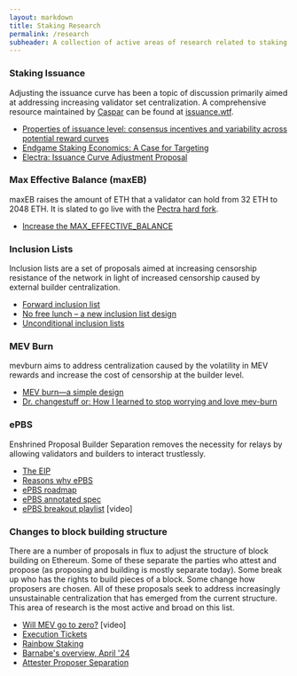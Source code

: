 ```yaml
---
layout: markdown
title: Staking Research
permalink: /research
subheader: A collection of active areas of research related to staking
---
```




### Staking Issuance
Adjusting the issuance curve has been a topic of discussion primarily aimed at addressing increasing validator set centralization. A comprehensive resource maintained by [Caspar](https://hackmd.io/@ttsao/epbs-faq0) can be found at [issuance.wtf](https://issuance.wtf/).
- [Properties of issuance level: consensus incentives and variability across potential reward curves
](https://ethresear.ch/t/properties-of-issuance-level-consensus-incentives-and-variability-across-potential-reward-curves/18448#h-55-potential-candidate-for-a-new-reward-curve-23)
- [Endgame Staking Economics: A Case for Targeting](https://ethresear.ch/t/endgame-staking-economics-a-case-for-targeting/18751)
- [Electra: Issuance Curve Adjustment Proposal](https://ethereum-magicians.org/t/electra-issuance-curve-adjustment-proposal/18825)

### Max Effective Balance (maxEB)
maxEB raises the amount of ETH that a validator can hold from 32 ETH to 2048 ETH. It is slated to go live with the [Pectra hard fork](https://eips.ethereum.org/EIPS/eip-7600).
- [Increase the MAX_EFFECTIVE_BALANCE](https://gist.github.com/michaelneuder/cafabcfcfcccc45e44ab9d6b1c7b4e1d)

### Inclusion Lists
Inclusion lists are a set of proposals aimed at increasing censorship resistance of the network in light of increased censorship caused by external builder centralization.
- [Forward inclusion list](https://notes.ethereum.org/@fradamt/forward-inclusion-lists)
- [No free lunch – a new inclusion list design](https://ethresear.ch/t/no-free-lunch-a-new-inclusion-list-design/16389)
- [Unconditional inclusion lists](https://ethresear.ch/t/unconditional-inclusion-lists/18500)

### MEV Burn
mevburn aims to address centralization caused by the volatility in MEV rewards and increase the cost of censorship at the builder level.
- [MEV burn—a simple design](https://ethresear.ch/t/mev-burn-a-simple-design/15590)
- [Dr. changestuff or: How I learned to stop worrying and love mev-burn](https://ethresear.ch/t/dr-changestuff-or-how-i-learned-to-stop-worrying-and-love-mev-burn/17384)

### ePBS
Enshrined Proposal Builder Separation removes the necessity for relays by allowing validators and builders to interact trustlessly.
- [The EIP](https://eips.ethereum.org/EIPS/eip-7732)
- [Reasons why ePBS](https://hackmd.io/@ttsao/bypassing-relayer)
- [ePBS roadmap](https://mirror.xyz/barnabe.eth/QJ6W0mmyOwjec-2zuH6lZb0iEI2aYFB9gE-LHWIMzjQ)
- [ePBS annotated spec](https://hackmd.io/@potuz/rJ9GCnT1C)
- [ePBS breakout playlist](https://www.youtube.com/playlist?list=PLJqWcTqh_zKHoz9dnQFGrWI_s1-8RwMhX) [video]

### Changes to block building structure
There are a number of proposals in flux to adjust the structure of block building on Ethereum. Some of these separate the parties who attest and propose (as proposing and building is mostly separate today). Some break up who has the rights to build pieces of a block. Some change how proposers are chosen. All of these proposals seek to address increasingly unsustainable centralization that has emerged from the current structure. This area of research is the most active and broad on this list.
- [Will MEV go to zero?](https://www.youtube.com/watch?v=IrJz4GZW-VM) [video]
- [Execution Tickets](https://ethresear.ch/t/execution-tickets/17944)
- [Rainbow Staking](https://ethresear.ch/t/unbundling-staking-towards-rainbow-staking/18683/1)
- [Barnabe's overview, April '24](https://mirror.xyz/barnabe.eth/QJ6W0mmyOwjec-2zuH6lZb0iEI2aYFB9gE-LHWIMzjQ)
- [Attester Proposer Separation](https://www.youtube.com/watch?v=IrJz4GZW-VM)

